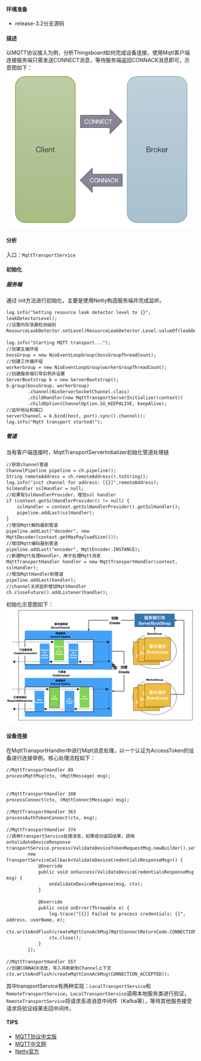 #### 环境准备

- release-3.2分支源码


#### 描述
以MQTT协议接入为例，分析Thingsboard如何完成设备连接，使用Mqtt客户端连接服务端只需发送CONNECT消息，等待服务端返回CONNACK消息即可，示意图如下：
![Mqtt连接](../../image/Mqtt连接.png)

#### 分析
入口：`MqttTransportService`

#### 初始化

##### 服务端
通过 init方法进行初始化，主要是使用Netty构造服务端并完成监听。
```
log.info("Setting resource leak detector level to {}", leakDetectorLevel);
//设置内存泄漏检测级别
ResourceLeakDetector.setLevel(ResourceLeakDetector.Level.valueOf(leakDetectorLevel.toUpperCase()));

log.info("Starting MQTT transport...");
//创建主循环组
bossGroup = new NioEventLoopGroup(bossGroupThreadCount);
//创建工作循环组
workerGroup = new NioEventLoopGroup(workerGroupThreadCount);
//创建服务端引导实例并设置
ServerBootstrap b = new ServerBootstrap();
b.group(bossGroup, workerGroup)
        .channel(NioServerSocketChannel.class)
        .childHandler(new MqttTransportServerInitializer(context))
        .childOption(ChannelOption.SO_KEEPALIVE, keepAlive);
//监听地址和端口
serverChannel = b.bind(host, port).sync().channel();
log.info("Mqtt transport started!");
```
##### 管道
当有客户端连接时，MqttTransportServerInitializer初始化管道处理链
```
//获取channel管道
ChannelPipeline pipeline = ch.pipeline();
String remoteAddress = ch.remoteAddress().toString();
log.info("init channel for address: [{}]",remoteAddress);
SslHandler sslHandler = null;
//如果有SslHandlerProvider，增加ssl handler
if (context.getSslHandlerProvider() != null) {
    sslHandler = context.getSslHandlerProvider().getSslHandler();
    pipeline.addLast(sslHandler);
}
//增加Mqtt解码器到管道
pipeline.addLast("decoder", new MqttDecoder(context.getMaxPayloadSize()));
//增加Mqtt编码器到管道
pipeline.addLast("encoder", MqttEncoder.INSTANCE);
//新建Mqtt处理Handler，用于处理Mqtt消息
MqttTransportHandler handler = new MqttTransportHandler(context, sslHandler);
//增加MqttHandler到管道
pipeline.addLast(handler);
//channel关闭监听增加MqttHandler
ch.closeFuture().addListener(handler);
```

初始化示意图如下：
![NettyMqttConnect](../../image/NettyMqttConnect.png)

#### 设备连接
在MqttTransportHandler中进行Mqtt消息处理，以一个认证为AccessToken的设备进行连接举例，核心处理流程如下：
```
//MqttTransportHandler 89
processMqttMsg(ctx, (MqttMessage) msg);


//MqttTransportHandler 108
processConnect(ctx, (MqttConnectMessage) msg);

//MqttTransportHandler 363
processAuthTokenConnect(ctx, msg);

//MqttTransportHandler 374
//调用transportService处理消息，如果成功返回结果，调用onValidateDeviceResponse
transportService.process(ValidateDeviceTokenRequestMsg.newBuilder().setToken(userName).build(),
        new TransportServiceCallback<ValidateDeviceCredentialsResponseMsg>() {
            @Override
            public void onSuccess(ValidateDeviceCredentialsResponseMsg msg) {					
                onValidateDeviceResponse(msg, ctx);
            }

            @Override
            public void onError(Throwable e) {
                log.trace("[{}] Failed to process credentials: {}", address, userName, e);
                ctx.writeAndFlush(createMqttConnAckMsg(MqttConnectReturnCode.CONNECTION_REFUSED_SERVER_UNAVAILABLE));
                ctx.close();
            }
        });
        
//MqttTransportHandler 557
//创建CONNACK消息，写入并刷新到Channel上下文
ctx.writeAndFlush(createMqttConnAckMsg(CONNECTION_ACCEPTED));
```
其中transportService有两种实现：`LocalTransportService`和`RemoteTransportService`，`LocalTransportService`调用本地服务类进行验证，`RemoteTransportService`将请求丢进消息中间件（Kafka等），等待其他服务接受请求将验证结果丢回中间件。

#### TIPS

- [MQTT协议中文版](https://github.com/mcxiaoke/mqtt)
- [MQTT中文网](http://mqtt.p2hp.com/)
- [Netty官方](https://netty.io/)